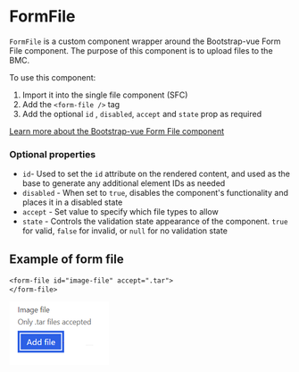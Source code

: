 # FormFile

`FormFile` is a custom component wrapper around the Bootstrap-vue Form File
component. The purpose of this component is to upload files to the BMC.

To use this component:

1. Import it into the single file component (SFC)
2. Add the `<form-file />` tag
3. Add the optional `id` , `disabled`, `accept` and `state` prop as required

[Learn more about the Bootstrap-vue Form File component](https://bootstrap-vue.org/docs/components/form-file)

### Optional properties

- `id`- Used to set the `id` attribute on the rendered content, and used as the
  base to generate any additional element IDs as needed
- `disabled` - When set to `true`, disables the component's functionality and
  places it in a disabled state
- `accept` - Set value to specify which file types to allow
- `state` - Controls the validation state appearance of the component. `true`
  for valid, `false` for invalid, or `null` for no validation state

## Example of form file

```vue
<form-file id="image-file" accept=".tar">
</form-file>
```

![Formfile example in firmware](./formfile.png)
